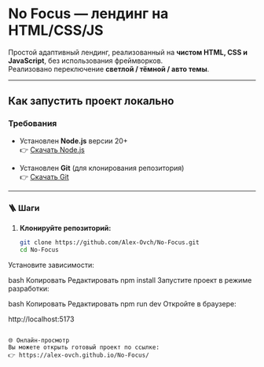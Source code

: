 # No Focus — лендинг на HTML/CSS/JS

Простой адаптивный лендинг, реализованный на **чистом HTML, CSS и JavaScript**, без использования фреймворков.  
Реализовано переключение **светлой / тёмной / авто темы**.

---

## Как запустить проект локально

### Требования

- Установлен **Node.js** версии 20+  
  👉 [Скачать Node.js](https://nodejs.org/en)

- Установлен **Git** (для клонирования репозитория)  
  👉 [Скачать Git](https://git-scm.com/)

---

### 🪜 Шаги

1. **Клонируйте репозиторий:**

   ```bash
   git clone https://github.com/Alex-Ovch/No-Focus.git
   cd No-Focus
Установите зависимости:

bash
Копировать
Редактировать
npm install
Запустите проект в режиме разработки:

bash
Копировать
Редактировать
npm run dev
Откройте в браузере:

http://localhost:5173
```

🌐 Онлайн-просмотр
Вы можете открыть готовый проект по ссылке:
👉 https://alex-ovch.github.io/No-Focus/
